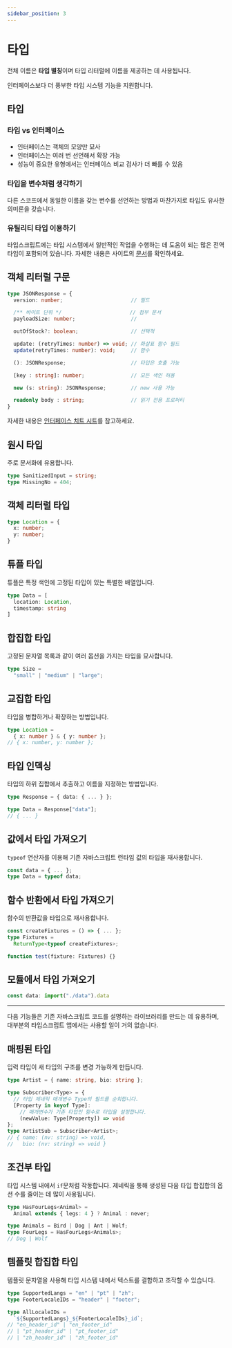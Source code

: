 ```yaml
---
sidebar_position: 3
---
```


# 타입

전체 이름은 **타입 별칭**이며 타입 리터럴에 이름을 제공하는 데 사용됩니다.

인터페이스보다 더 풍부한 타입 시스템 기능을 지원합니다.

## 타입

### 타입 vs 인터페이스

- 인터페이스는 객체의 모양만 묘사
- 인터페이스는 여러 번 선언해서 확장 가능
- 성능이 중요한 유형에서는 인터페이스 비교 검사가 더 빠를 수 있음

### 타입을 변수처럼 생각하기

다른 스코프에서 동일한 이름을 갖는 변수를 선언하는 방법과 마찬가지로 타입도 유사한 의미론을 갖습니다.

### 유틸리티 타입 이용하기

타입스크립트에는 타입 시스템에서 일반적인 작업을 수행하는 데 도움이 되는 많은 전역 타입이 포함되어 있습니다. 자세한 내용은 사이트의 [문서](https://www.typescriptlang.org/ko/docs/handbook/utility-types.html)를 확인하세요.

## 객체 리터럴 구문

```ts
type JSONResponse = {
  version: number;                      // 필드

  /** 바이트 단위 */                      // 첨부 문서
  payloadSize: number;                  //

  outOfStock?: boolean;                 // 선택적

  update: (retryTimes: number) => void; // 화살표 함수 필드
  update(retryTimes: number): void;     // 함수

  (): JSONResponse;                     // 타입은 호출 가능

  [key : string]: number;               // 모든 색인 허용

  new (s: string): JSONResponse;        // new 사용 가능

  readonly body : string;               // 읽기 전용 프로퍼티
}
```

자세한 내용은 [인터페이스 치트 시트](./interfaces.md)를 참고하세요.

## 원시 타입

주로 문서화에 유용합니다.

```ts
type SanitizedInput = string;
type MissingNo = 404;
```

## 객체 리터럴 타입

```ts
type Location = {
  x: number;
  y: number;
}
```

## 튜플 타입

튜플은 특정 색인에 고정된 타입이 있는 특별한 배열입니다.

```ts
type Data = [
  location: Location,
  timestamp: string
]
```

## 합집합 타입

고정된 문자열 목록과 같이 여러 옵션을 가지는 타입을 묘사합니다.

```ts
type Size =
  "small" | "medium" | "large";
```

## 교집합 타입

타입을 병합하거나 확장하는 방법입니다.

```ts
type Location =
  { x: number } & { y: number };
// { x: number, y: number };
```

## 타입 인덱싱

타입의 하위 집합에서 추출하고 이름을 지정하는 방법입니다.

```ts
type Response = { data: { ... } };

type Data = Response["data"];
// { ... }
```

## 값에서 타입 가져오기

`typeof` 연산자를 이용해 기존 자바스크립트 런타임 값의 타입을 재사용합니다.

```ts
const data = { ... };
type Data = typeof data;
```

## 함수 반환에서 타입 가져오기

함수의 반환값을 타입으로 재사용합니다.

```ts
const createFixtures = () => { ... };
type Fixtures =
  ReturnType<typeof createFixtures>;

function test(fixture: Fixtures) {}
```

## 모듈에서 타입 가져오기

```ts
const data: import("./data").data
```

------

다음 기능들은 기존 자바스크립트 코드를 설명하는 라이브러리를 만드는 데 유용하며, 대부분의 타입스크립트 앱에서는 사용할 일이 거의 없습니다.

## 매핑된 타입

입력 타입이 새 타입의 구조를 변경 가능하게 만듭니다.

```ts
type Artist = { name: string, bio: string };

type Subscriber<Type> = {
  // 타입 제네릭 매개변수 Type의 필드를 순회합니다.
  [Property in keyof Type]:
    // 매개변수가 기존 타입인 함수로 타입을 설정합니다.
    (newValue: Type[Property]) => void
};
type ArtistSub = Subscriber<Artist>;
// { name: (nv: string) => void,
//   bio: (nv: string) => void }
```

## 조건부 타입

타입 시스템 내에서 `if`문처럼 작동합니다. 제네릭을 통해 생성된 다음 타입 합집합의 옵션 수를 줄이는 데 많이 사용됩니다.

```ts
type HasFourLegs<Animal> =
  Animal extends { legs: 4 } ? Animal : never;

type Animals = Bird | Dog | Ant | Wolf;
type FourLegs = HasFourLegs<Animals>;
// Dog | Wolf
```

## 템플릿 합집합 타입

템플릿 문자열을 사용해 타입 시스템 내에서 텍스트를 결합하고 조작할 수 있습니다.

```ts
type SupportedLangs = "en" | "pt" | "zh";
type FooterLocaleIDs = "header" | "footer";

type AllLocaleIDs =
  `${SupportedLangs}_${FooterLocaleIDs}_id`;
// "en_header_id" | "en_footer_id"
// | "pt_header_id" | "pt_footer_id"
// | "zh_header_id" | "zh_footer_id"
```

